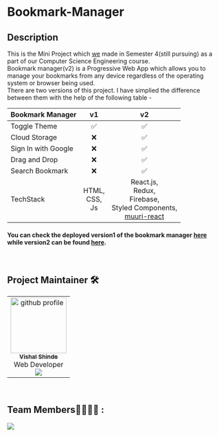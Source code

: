 # Bookmark-Manager

## Description

This is the Mini Project which [we](https://github.com/Evozone/Bookmark-Manager#team-members-) made in Semester 4(still pursuing) as a part of our Computer Science Engineering course. <br>
Bookmark manager(v2) is a Progressive Web App which allows you to manage your  bookmarks from any device regardless of the operating system or browser being used.  
There are two versions of this project. I have simplied the difference between them with the help of the following table -

| Bookmark Manager    |       v1      |                   v2                  |
|---------------------|:-------------:|:-------------------------------------:|
| Toggle Theme        |       ✅       |                   ✅                   |
| Cloud Storage       |       ❌       |                   ✅                   |
| Sign In with Google |       ❌       |                   ✅                   |
| Drag and Drop       |       ❌       |                   ✅                   |
| Search Bookmark     |       ❌       |                   ✅                   |
| TechStack           | HTML,<br>CSS,<br>Js | React.js,<br>Redux, <br>Firebase,<br>Styled Components, <br>[muuri-react](https://paol-imi.github.io/muuri-react/) |


#### You can check the deployed version1 of the bookmark manager [here](https://evozone.github.io/Bookmark-Manager/) while version2 can be found [here](https://bookmark-manager-2617.web.app/). 
<!-- If you want to contribute to the project then checkout [CONTRIBUTING.md](https://github.com/vishal-codes/react-widgets/blob/main/CONTRIBUTING.md) . -->

<br>

## Project Maintainer 🛠

<div align="center">
<table>
    <tbody>
        <td align="center"><a href="https://github.com/vishal-codes"><img alt="github profile" src="https://avatars.githubusercontent.com/u/79784161" width="130px;"><br><sub><b> Vishal Shinde </b></sub></a><br><a title="Code"> Web Developer</a><br><a href="https://twitter.com/vishaltwts" target="_blank"><img src="https://img.shields.io/badge/twitter-%2300acee.svg?&style=for-the-badge&logo=twitter&logoColor=white&alt=twitter" /></a></td>  
    </tbody>
</table>
</div>

<br>

## Team Members👩‍💻👨‍💻 :

<a href="https://github.com/Evozone/Bookmark-Manager/graphs/contributors">
  <img src="https://contributors-img.web.app/image?repo=Evozone/Bookmark-Manager" />
</a>
